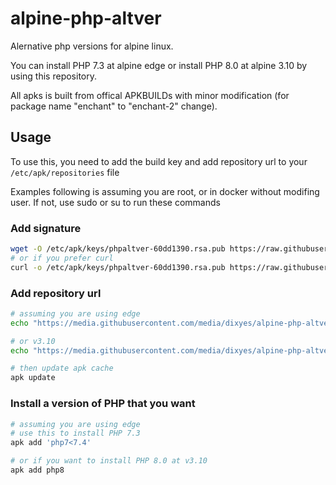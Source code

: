 # alpine-php-altver

Alernative php versions for alpine linux.

You can install PHP 7.3 at alpine edge or install PHP 8.0 at alpine 3.10 by using this repository.

All apks is built from offical APKBUILDs with minor modification (for package name "enchant" to "enchant-2" change).

## Usage

To use this, you need to add the build key and add repository url to your `/etc/apk/repositories` file

Examples following is assuming you are root, or in docker without modifing user. If not, use sudo or su to run these commands

### Add signature

<!-- remember to modify this key name and url when forking -->

```bash
wget -O /etc/apk/keys/phpaltver-60dd1390.rsa.pub https://raw.githubusercontent.com/dixyes/alpine-php-altver-storage/latest/phpaltver-60dd1390.rsa.pub
# or if you prefer curl
curl -o /etc/apk/keys/phpaltver-60dd1390.rsa.pub https://raw.githubusercontent.com/dixyes/alpine-php-altver-storage/latest/phpaltver-60dd1390.rsa.pub
```

### Add repository url

<!-- remember to modify this url when forking -->

```bash
# assuming you are using edge
echo "https://media.githubusercontent.com/media/dixyes/alpine-php-altver-storage/latest/edge/phpaltver" >> /etc/apk/repositories

# or v3.10
echo "https://media.githubusercontent.com/media/dixyes/alpine-php-altver-storage/latest/v3.10/phpaltver" >> /etc/apk/repositories

# then update apk cache
apk update
```

### Install a version of PHP that you want

```bash
# assuming you are using edge
# use this to install PHP 7.3
apk add 'php7<7.4'

# or if you want to install PHP 8.0 at v3.10
apk add php8
```
